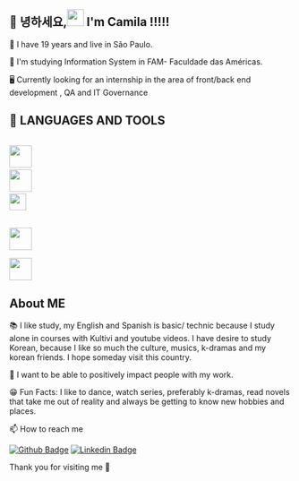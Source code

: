 ## 👋 녕하세요,<img src=https://github.com/TheDudeThatCode/TheDudeThatCode/blob/master/Assets/Earth.gif width="30"> I'm Camila !!!!!

🎈 I have 19 years and live in São Paulo.

🏫 I'm studying Information System in FAM- Faculdade das Américas.

🖥️ Currently looking for an internship in the area of front/back end development , QA and IT Governance

## 📖 LANGUAGES AND TOOLS<br>
   
<code>  <img src="https://cdn.jsdelivr.net/gh/devicons/devicon/icons/html5/html5-original-wordmark.svg" width="40"/></code> 
<code>  <img src="https://cdn.jsdelivr.net/gh/devicons/devicon/icons/postgresql/postgresql-original.svg"  width="40"/></code>
<code>  <img src="https://cdn.jsdelivr.net/gh/devicons/devicon/icons/javascript/javascript-original.svg" height= "30" width="30"/> </code>  
<code>  <img src="https://cdn.jsdelivr.net/gh/devicons/devicon/icons/python/python-original.svg" width="40"/></code>                   
<code> <img src="https://cdn.jsdelivr.net/gh/devicons/devicon/icons/css3/css3-original.svg" width="40"/></code> 
  
 ## About ME
  
📚 I like study, my English and Spanish is basic/ technic because I study alone in courses with Kultivi and youtube videos.
I have desire to study Korean, because I like so much the culture, musics, k-dramas and my korean friends. I hope someday visit this country.

🌻 I want to be able to positively impact people with my work.

😁 Fun Facts: I like to dance, watch series, preferably k-dramas, read novels that take me out of reality and always be getting to know new hobbies and places.
 
📫 How to reach me 


[![Github Badge](https://img.shields.io/badge/-Github-000?style=flat-square&logo=Github&logoColor=white&link=LINK_GIT)](https://github.com/camjla)
[![Linkedin Badge](https://img.shields.io/badge/-LinkedIn-blue?style=flat-square&logo=Linkedin&logoColor=white&link=https://www.linkedin.com/in/camila-tronco/)](https://www.linkedin.com/in/camila-tronco/) 


Thank you for visiting me 💙




<!---
camjla/camjla is a ✨ special ✨ repository because its `README.md` (this file) appears on your GitHub profile.
You can click the Preview link to take a look at your changes.
--->
